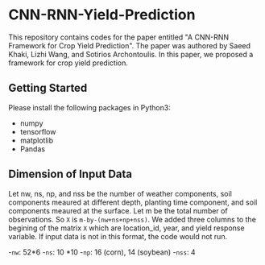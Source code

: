 # CNN-RNN-Yield-Prediction



This repository contains codes for the paper entitled "A CNN-RNN Framework for Crop Yield Prediction". The paper was authored by Saeed Khaki, Lizhi Wang, and Sotirios Archontoulis. In this paper, we proposed a framework for crop yield prediction.



## Getting Started 

Please install the following packages in Python3:

- numpy
- tensorflow
- matplotlib
- Pandas


## Dimension of Input Data

Let nw, ns, np, and nss be the number of weather components, soil components meaured at different depth, planting time component, and soil components meaured at the surface. Let m be the total number of observations. So `X` is `m-by-(nw+ns+np+nss)`. We added three columns to the begining of the matrix `X` which are location_id, year, and yield response variable.  If input data is not in this format, the code would not run.

-`nw`: 52*6
-`ns`: 10 *10
-`np`: 16 (corn), 14 (soybean)
-`nss`: 4
